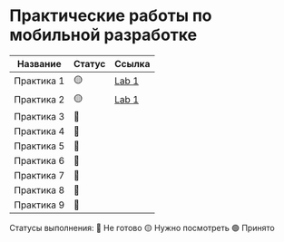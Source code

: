 # Практические работы по мобильной разработке

Название            | Статус | Ссылка
--------------------|--------|--------
Практика 1            |   🟡  | <a href="https://github.com/MalakaVoid/MobileAppsMirea/tree/master/Lab_1">Lab 1</a>
Практика 2            |   🟡  | <a href="https://github.com/MalakaVoid/MobileAppsMirea/tree/master/Lesson_2">Lab 1</a>
Практика 3            |   🔴  |
Практика 4            |   🔴  |
Практика 5            |   🔴  |
Практика 6            |   🔴  |
Практика 7            |   🔴  |
Практика 8            |   🔴  |
Практика 9            |   🔴  |


Статусы выполнения:
🔴 Не готово
🟡 Нужно посмотреть
🟢 Принято
